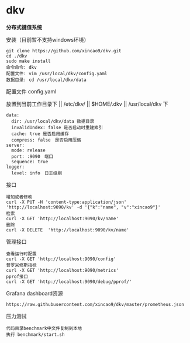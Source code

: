 # dkv

**分布式键值系统**

安装（目前暂不支持windows环境）

```
git clone https://github.com/xincao9/dkv.git
cd ./dkv
sudo make install
命令命令: dkv
配置文件: vim /usr/local/dkv/config.yaml
数据目录: cd /usr/local/dkv/data
```

配置文件 config.yaml

放置到当前工作目录下 || /etc/dkv/ || $HOME/.dkv || /usr/local/dkv 下

```
data:
  dir: /usr/local/dkv/data 数据目录
  invalidIndex: false 是否启动时重建索引
  cache: true 是否启用缓存
  compress: false　是否启用压缩
server:
  mode: release
  port: :9090　端口
  sequence: true
logger:
  level: info　日志级别
```

接口

```
增加或者修改
curl -X PUT -H 'content-type:application/json' 'http://localhost:9090/kv' -d '{"k":"name", "v":"xincao9"}'
检索
curl -X GET 'http://localhost:9090/kv/name'
删除
curl -X DELETE  'http://localhost:9090/kv/name'
```

管理接口

```
查看运行时配置
curl -X GET 'http://localhost:9090/config'
普罗米修斯指标
curl -X GET 'http://localhost:9090/metrics'
pprof接口
curl -X GET 'http://localhost:9090/debug/pprof/'
```

Grafana dashboard资源

```
https://raw.githubusercontent.com/xincao9/dkv/master/prometheus.json
```

压力测试

```
代码目录benchmark中文件复制到本地
执行 benchmark/start.sh
```
